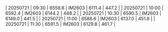 | 20250721 | 09:30 | 6558.6 | IM2603 | 6111.4 | 447.2 | 
| 20250721 | 10:00 | 6592.4 | IM2603 | 6144.2 | 448.2 | 
| 20250721 | 10:30 | 6590.5 | IM2603 | 6149.0 | 441.5 | 
| 20250721 | 11:00 | 6588.6 | IM2603 | 6137.0 | 451.6 | 
| 20250721 | 11:30 | 6591.5 | IM2603 | 6129.8 | 461.7 | 
